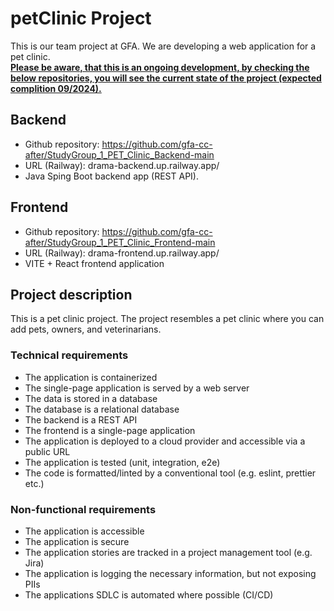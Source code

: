 # petClinic Project
This is our team project at GFA. We are developing a web application for a pet clinic.<br>
<u>**Please be aware, that this is an ongoing development, by checking the below repositories, you will see the current state of the project (expected complition 09/2024).**</u>
## Backend
* Github repository: https://github.com/gfa-cc-after/StudyGroup_1_PET_Clinic_Backend-main
* URL (Railway): drama-backend.up.railway.app/
* Java Sping Boot backend app (REST API).
## Frontend
* Github repository: https://github.com/gfa-cc-after/StudyGroup_1_PET_Clinic_Frontend-main
* URL (Railway): drama-frontend.up.railway.app/
* VITE + React frontend application

## Project description
This is a pet clinic project.
The project resembles a pet clinic where you can add pets, owners, and veterinarians.
### Technical requirements
* The application is containerized
* The single-page application is served by a web server
* The data is stored in a database
* The database is a relational database
* The backend is a REST API
* The frontend is a single-page application
* The application is deployed to a cloud provider and accessible via a public URL
* The application is tested (unit, integration, e2e)
* The code is formatted/linted by a conventional tool (e.g. eslint, prettier etc.)
### Non-functional requirements
* The application is accessible
* The application is secure
* The application stories are tracked in a project management tool (e.g. Jira)
* The application is logging the necessary information, but not exposing PIIs
* The applications SDLC is automated where possible (CI/CD)
